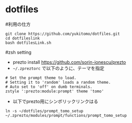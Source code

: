 # dotfiles

#利用の仕方

```
git clone https://github.com/yukitomo/dotfiles.git
cd dotfileslink
bash dotfilesLink.sh
```

#zsh setting
- prezto install https://github.com/sorin-ionescu/prezto
- `~/.zpreztorc` で以下のように、テーマを指定

```
# Set the prompt theme to load.
# Setting it to 'random' loads a random theme.
# Auto set to 'off' on dumb terminals.
zstyle ':prezto:module:prompt' theme 'tomo'
```


- 以下でprezto用にシンボリックリンクはる

```
ln -s ~/dotfiles/prompt_tomo_setup ~/.zprezto/modules/prompt/functions/prompt_tomo_setup
```


